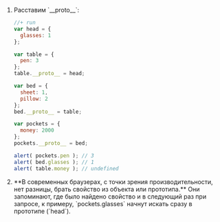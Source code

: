 <ol>
<li>Расставим `__proto__`:

```js
//+ run
var head = {
  glasses: 1
};

var table = {
  pen: 3
};
table.__proto__ = head;

var bed = {
  sheet: 1,
  pillow: 2
};
bed.__proto__ = table;

var pockets = {
  money: 2000
};
pockets.__proto__ = bed;

alert( pockets.pen ); // 3
alert( bed.glasses ); // 1
alert( table.money ); // undefined
```

</li>
<li>**В современных браузерах, с точки зрения производительности, нет разницы, брать свойство из объекта или прототипа.** Они запоминают, где было найдено свойство и в следующий раз при запросе, к примеру, `pockets.glasses` начнут искать сразу в прототипе (`head`).</li>
</ol>
